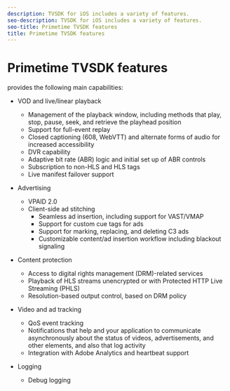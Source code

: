 ```yaml
---
description: TVSDK for iOS includes a variety of features.
seo-description: TVSDK for iOS includes a variety of features.
seo-title: Primetime TVSDK features
title: Primetime TVSDK features
---
```


# Primetime TVSDK features

provides the following main capabilities:


* VOD and live/linear playback
    * Management of the playback window, including methods that play, stop, pause, seek, and retrieve the playhead position
    * Support for full-event replay
    * Closed captioning (608, WebVTT) and alternate forms of audio for increased accessibility
    * DVR capability
    * Adaptive bit rate (ABR) logic and initial set up of ABR controls
    * Subscription to non-HLS and HLS tags
    * Live manifest failover support
  
* Advertising
    * VPAID 2.0
    * Client-side ad stitching
        * Seamless ad insertion, including support for VAST/VMAP
        * Support for custom cue tags for ads
        * Support for marking, replacing, and deleting C3 ads
        * Customizable content/ad insertion workflow including blackout signaling
      
  
* Content protection
    * Access to digital rights management (DRM)-related services
    * Playback of HLS streams unencrypted or with Protected HTTP Live Streaming (PHLS)
    * Resolution-based output control, based on DRM policy
  
* Video and ad tracking
    * QoS event tracking
    * Notifications that help  and your application to communicate asynchronously about the status of videos, advertisements, and other elements, and also that log activity
    * Integration with Adobe Analytics and heartbeat support
  
* Logging
    * Debug logging
  

